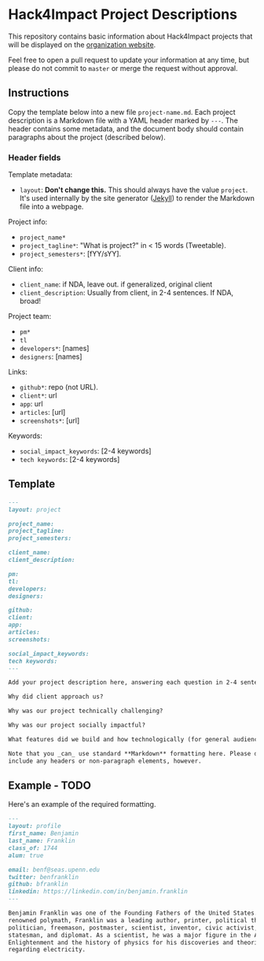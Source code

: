 # Hack4Impact Project Descriptions

This repository contains basic information about Hack4Impact projects that will
be displayed on the [organization website](http://hack4impact.org/projects).

Feel free to open a pull request to update your information at any time, but
please do not commit to `master` or merge the request without approval.


## Instructions

Copy the template below into a new file `project-name.md`. Each project description
is a Markdown file with a YAML header marked by `---`. The header contains some
metadata, and the document body should contain paragraphs about the project
(described below).

### Header fields

Template metadata:
- `layout`: **Don't change this.** This should always have the value `project`.
  It's used internally by the site generator ([Jekyll](https://jekyllrb.com/))
  to render the Markdown file into a webpage.

Project info:
- `project_name*`
- `project_tagline*`: "What is project?" in < 15 words (Tweetable).
- `project_semesters*`: [fYY/sYY].

Client info:
- `client_name`: if NDA, leave out. if generalized, original client
- `client_description`: Usually from client, in 2-4 sentences. If NDA, broad!

Project team:
- `pm*`
- `tl`
- `developers*`: [names]
- `designers`: [names]

Links:
- `github*`: repo (not URL).
- `client*`: url
- `app`: url
- `articles`: [url]
- `screenshots*`: [url]

Keywords:
- `social_impact_keywords`: [2-4 keywords]
- `tech keywords`: [2-4 keywords]

## Template

```markdown
---
layout: project

project_name:
project_tagline:
project_semesters:

client_name:
client_description:

pm:
tl:
developers:
designers:

github:
client:
app:
articles:
screenshots:

social_impact_keywords:
tech keywords:
---

Add your project description here, answering each question in 2-4 sentences.

Why did client approach us?

Why was our project technically challenging?

Why was our project socially impactful?

What features did we build and how technologically (for general audience)?

Note that you _can_ use standard **Markdown** formatting here. Please don't
include any headers or non-paragraph elements, however.

```

## Example - TODO

Here's an example of the required formatting.

```markdown
---
layout: profile
first_name: Benjamin
last_name: Franklin
class_of: 1744
alum: true

email: benf@seas.upenn.edu
twitter: benfranklin
github: bfranklin
linkedin: https://linkedin.com/in/benjamin.franklin
---

Benjamin Franklin was one of the Founding Fathers of the United States. A
renowned polymath, Franklin was a leading author, printer, political theorist,
politician, freemason, postmaster, scientist, inventor, civic activist,
statesman, and diplomat. As a scientist, he was a major figure in the American
Enlightenment and the history of physics for his discoveries and theories
regarding electricity.
```
